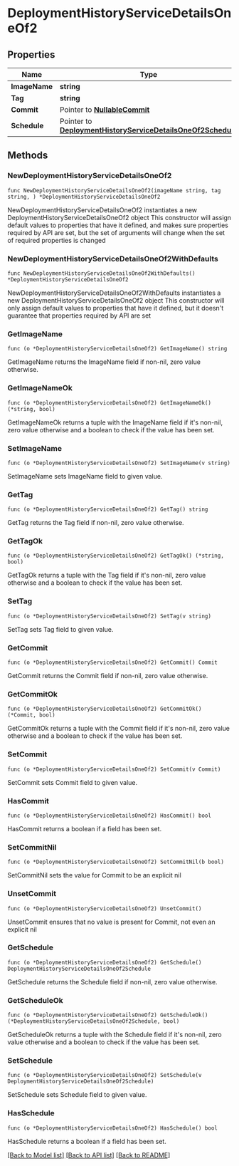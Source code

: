 # DeploymentHistoryServiceDetailsOneOf2

## Properties

Name | Type | Description | Notes
------------ | ------------- | ------------- | -------------
**ImageName** | **string** |  | 
**Tag** | **string** |  | 
**Commit** | Pointer to [**NullableCommit**](Commit.md) |  | [optional] 
**Schedule** | Pointer to [**DeploymentHistoryServiceDetailsOneOf2Schedule**](DeploymentHistoryServiceDetailsOneOf2Schedule.md) |  | [optional] 

## Methods

### NewDeploymentHistoryServiceDetailsOneOf2

`func NewDeploymentHistoryServiceDetailsOneOf2(imageName string, tag string, ) *DeploymentHistoryServiceDetailsOneOf2`

NewDeploymentHistoryServiceDetailsOneOf2 instantiates a new DeploymentHistoryServiceDetailsOneOf2 object
This constructor will assign default values to properties that have it defined,
and makes sure properties required by API are set, but the set of arguments
will change when the set of required properties is changed

### NewDeploymentHistoryServiceDetailsOneOf2WithDefaults

`func NewDeploymentHistoryServiceDetailsOneOf2WithDefaults() *DeploymentHistoryServiceDetailsOneOf2`

NewDeploymentHistoryServiceDetailsOneOf2WithDefaults instantiates a new DeploymentHistoryServiceDetailsOneOf2 object
This constructor will only assign default values to properties that have it defined,
but it doesn't guarantee that properties required by API are set

### GetImageName

`func (o *DeploymentHistoryServiceDetailsOneOf2) GetImageName() string`

GetImageName returns the ImageName field if non-nil, zero value otherwise.

### GetImageNameOk

`func (o *DeploymentHistoryServiceDetailsOneOf2) GetImageNameOk() (*string, bool)`

GetImageNameOk returns a tuple with the ImageName field if it's non-nil, zero value otherwise
and a boolean to check if the value has been set.

### SetImageName

`func (o *DeploymentHistoryServiceDetailsOneOf2) SetImageName(v string)`

SetImageName sets ImageName field to given value.


### GetTag

`func (o *DeploymentHistoryServiceDetailsOneOf2) GetTag() string`

GetTag returns the Tag field if non-nil, zero value otherwise.

### GetTagOk

`func (o *DeploymentHistoryServiceDetailsOneOf2) GetTagOk() (*string, bool)`

GetTagOk returns a tuple with the Tag field if it's non-nil, zero value otherwise
and a boolean to check if the value has been set.

### SetTag

`func (o *DeploymentHistoryServiceDetailsOneOf2) SetTag(v string)`

SetTag sets Tag field to given value.


### GetCommit

`func (o *DeploymentHistoryServiceDetailsOneOf2) GetCommit() Commit`

GetCommit returns the Commit field if non-nil, zero value otherwise.

### GetCommitOk

`func (o *DeploymentHistoryServiceDetailsOneOf2) GetCommitOk() (*Commit, bool)`

GetCommitOk returns a tuple with the Commit field if it's non-nil, zero value otherwise
and a boolean to check if the value has been set.

### SetCommit

`func (o *DeploymentHistoryServiceDetailsOneOf2) SetCommit(v Commit)`

SetCommit sets Commit field to given value.

### HasCommit

`func (o *DeploymentHistoryServiceDetailsOneOf2) HasCommit() bool`

HasCommit returns a boolean if a field has been set.

### SetCommitNil

`func (o *DeploymentHistoryServiceDetailsOneOf2) SetCommitNil(b bool)`

 SetCommitNil sets the value for Commit to be an explicit nil

### UnsetCommit
`func (o *DeploymentHistoryServiceDetailsOneOf2) UnsetCommit()`

UnsetCommit ensures that no value is present for Commit, not even an explicit nil
### GetSchedule

`func (o *DeploymentHistoryServiceDetailsOneOf2) GetSchedule() DeploymentHistoryServiceDetailsOneOf2Schedule`

GetSchedule returns the Schedule field if non-nil, zero value otherwise.

### GetScheduleOk

`func (o *DeploymentHistoryServiceDetailsOneOf2) GetScheduleOk() (*DeploymentHistoryServiceDetailsOneOf2Schedule, bool)`

GetScheduleOk returns a tuple with the Schedule field if it's non-nil, zero value otherwise
and a boolean to check if the value has been set.

### SetSchedule

`func (o *DeploymentHistoryServiceDetailsOneOf2) SetSchedule(v DeploymentHistoryServiceDetailsOneOf2Schedule)`

SetSchedule sets Schedule field to given value.

### HasSchedule

`func (o *DeploymentHistoryServiceDetailsOneOf2) HasSchedule() bool`

HasSchedule returns a boolean if a field has been set.


[[Back to Model list]](../README.md#documentation-for-models) [[Back to API list]](../README.md#documentation-for-api-endpoints) [[Back to README]](../README.md)



